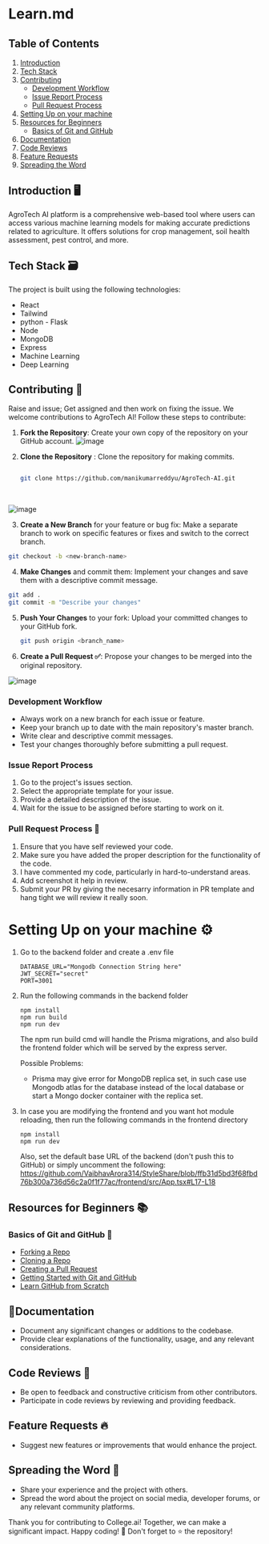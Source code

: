 # Learn.md
## Table of Contents
1. [Introduction](#introduction-)
2. [Tech Stack](#tech-stack-)
3. [Contributing](#contributing-)
   - [Development Workflow](#development-workflow)
   - [Issue Report Process](#issue-report-process)
   - [Pull Request Process](#pull-request-process-)
4. [Setting Up on your machine](#setting-up-on-your-machine-)
5. [Resources for Beginners](#resources-for-beginners-)
   - [Basics of Git and GitHub](#basics-of-git-and-github-)
6. [Documentation](#documentation-)
7. [Code Reviews](#code-reviews-)
8. [Feature Requests](#feature-requests-)
9. [Spreading the Word](#spreading-the-word-)


## Introduction 🖥️

AgroTech AI platform is a comprehensive web-based tool where users can access various machine learning models for making accurate predictions related to agriculture. It offers solutions for crop management, soil health assessment, pest control, and more.



## Tech Stack 🗃️
The project is built using the following technologies:


- React
- Tailwind
- python - Flask
- Node
- MongoDB
- Express
- Machine Learning
- Deep Learning

## Contributing 📝
Raise and issue; Get assigned and then work on fixing the issue.
We welcome contributions to AgroTech AI! Follow these steps to contribute:

1. **Fork the Repository**: Create your own copy of the repository on your GitHub account.
![image](<img width="923" alt="image" src="https://github.com/user-attachments/assets/ffe4f7fc-5645-486d-9e3e-5322518fb4a4">
)



2. **Clone the Repository** : Clone the repository for making commits.
   ```bash

   git clone https://github.com/manikumarreddyu/AgroTech-AI.git
   ```
      <br>
   
![image](<img width="293" alt="image" src="https://github.com/user-attachments/assets/fbb33407-766b-46dc-b583-6d86263f6bec">
)



3. **Create a New Branch** for your feature or bug fix: Make a separate branch to work on specific features or fixes and switch to the correct branch.
```bash
git checkout -b <new-branch-name>
```
4. **Make Changes** and commit them: Implement your changes and save them with a descriptive commit message.
```bash
git add .
git commit -m "Describe your changes"
```
5. **Push Your Changes** to your fork: Upload your committed changes to your GitHub fork.
   ```bash
   git push origin <branch_name>
   ```
6. **Create a Pull Request ✅**: Propose your changes to be merged into the original repository.
   <br>
   

![image](<img width="935" alt="image" src="https://github.com/user-attachments/assets/3e7cb6f7-6898-4440-9ce5-b8feaafb0aa5">
)


### Development Workflow
- Always work on a new branch for each issue or feature.
- Keep your branch up to date with the main repository's master branch.
- Write clear and descriptive commit messages.
- Test your changes thoroughly before submitting a pull request.

### Issue Report Process
1. Go to the project's issues section.
2. Select the appropriate template for your issue.
3. Provide a detailed description of the issue.
4. Wait for the issue to be assigned before starting to work on it.

### **Pull Request Process 🚀**

1. Ensure that you have self reviewed your code.
2. Make sure you have added the proper description for the functionality of the code.
3. I have commented my code, particularly in hard-to-understand areas.
4. Add screenshot it help in review.
5. Submit your PR by giving the necesarry information in PR template and hang tight we will review it really soon.

# Setting Up on your machine ⚙️
1. Go to the backend folder and create a .env file
    ```
    DATABASE_URL="Mongodb Connection String here"
    JWT_SECRET="secret"
    PORT=3001
    ```
2. Run the following commands in the backend folder
    ```
    npm install
    npm run build
    npm run dev
    ```
    The npm run build cmd will handle the Prisma migrations, and also build the frontend folder which will be served by the express server.
    
    Possible Problems:
    - Prisma may give error for MongoDB replica set, in such case use Mongodb atlas for the database instead of the local database or start a Mongo docker container with the replica set.
3. In case you are modifying the frontend and you want hot module reloading, then run the following commands in the frontend directory
    ```
    npm install
    npm run dev
    ```
    Also, set the default base URL of the backend (don't push this to GitHub) or simply uncomment the following:
    https://github.com/VaibhavArora314/StyleShare/blob/ffb31d5bd3f68fbd76b300a736d56c2a0f1f77ac/frontend/src/App.tsx#L17-L18

## Resources for Beginners 📚
### Basics of Git and GitHub 📂
- [Forking a Repo](https://help.github.com/en/articles/fork-a-repo)
- [Cloning a Repo](https://help.github.com/en/articles/cloning-a-repository)
- [Creating a Pull Request](https://help.github.com/en/articles/creating-a-pull-request)
- [Getting Started with Git and GitHub](https://guides.github.com/introduction/git-handbook/)
- [Learn GitHub from Scratch](https://www.youtube.com/watch?v=w3jLJU7DT5E)


## 📍Documentation
- Document any significant changes or additions to the codebase.
- Provide clear explanations of the functionality, usage, and any relevant considerations.

## Code Reviews 🔎
- Be open to feedback and constructive criticism from other contributors.
- Participate in code reviews by reviewing and providing feedback.

## Feature Requests 🔥
- Suggest new features or improvements that would enhance the project.

## Spreading the Word 👐
- Share your experience and the project with others.
- Spread the word about the project on social media, developer forums, or any relevant community platforms.



Thank you for contributing to College.ai! Together, we can make a significant impact. Happy coding! 🚀
Don't forget to ⭐ the repository!
   
